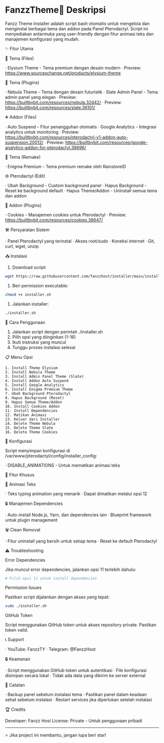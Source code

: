 # FanzzTheme📖 Deskripsi

Fanzz Theme Installer adalah script bash otomatis untuk mengelola dan menginstal berbagai tema dan addon pada Panel Pterodactyl. Script ini menyediakan antarmuka yang user-friendly dengan fitur animasi teks dan manajemen konfigurasi yang mudah.

✨ Fitur Utama

🎨 Tema (Files)

· Elysium Theme - Tema premium dengan desain modern
· Preview: https://www.sourcexchange.net/products/elysium-theme

🔌 Tema (Plugins)

· Nebula Theme - Tema dengan desain futuristik
· Slate Admin Panel - Tema admin panel yang elegan
· Preview: https://builtbybit.com/resources/nebula.32442/
· Preview: https://builtbybit.com/resources/slate.36101/

➕ Addon (Files)

· Auto Suspend - Fitur penangguhan otomatis
· Google Analytics - Integrasi analytics untuk monitoring
· Preview: https://builtbybit.com/resources/pterodactyl-v1-addon-auto-suspension.20012/
· Preview: https://builtbybit.com/resources/google-analytics-addon-for-pterodactyl.38696/

🔄 Tema (Remake)

· Enigma Premium - Tema premium remake oleh RainstoreID

⚙️ Pterodactyl (Edit)

· Ubah Background - Custom background panel
· Hapus Background - Reset ke background default
· Hapus Theme/Addon - Uninstall semua tema dan addon

🔧 Addon (Plugins)

· Cookies - Manajemen cookies untuk Pterodactyl
· Preview: https://builtbybit.com/resources/cookies.38647/

🛠️ Persyaratan Sistem

· Panel Pterodactyl yang terinstal
· Akses root/sudo
· Koneksi internet
· Git, curl, wget, unzip

📥 Instalasi

1. Download script:

```bash
wget https://raw.githubusercontent.com/fanzzhost/installer/main/installer.sh
```

1. Beri permission executable:

```bash
chmod +x installer.sh
```

1. Jalankan installer:

```bash
./installer.sh
```

🚀 Cara Penggunaan

1. Jalankan script dengan perintah ./installer.sh
2. Pilih opsi yang diinginkan (1-16)
3. Ikuti instruksi yang muncul
4. Tunggu proses instalasi selesai

📋 Menu Opsi

```
1. Install Theme Elysium
2. Install Nebula Theme  
3. Install Admin Panel Theme (Slate)
4. Install Addon Auto Suspend
5. Install Google Analytics
6. Install Enigma Premium Theme
7. Ubah Background Pterodactyl
8. Hapus Background (Reset)
9. Hapus Semua Theme/Addon
10. Install Cookies Addon
11. Install Dependencies
12. Matikan Animasi
13. Keluar dari Installer
14. Delete Theme Nebula
15. Delete Theme Slate
16. Delete Theme Cookies
```

🔧 Konfigurasi

Script menyimpan konfigurasi di /var/www/pterodactyl/config/installer_config:

· DISABLE_ANIMATIONS - Untuk mematikan animasi teks

🎯 Fitur Khusus

🎨 Animasi Teks

· Teks typing animation yang menarik
· Dapat dimatikan melalui opsi 12

🔒 Manajemen Dependencies

· Auto-install Node.js, Yarn, dan dependencies lain
· Blueprint framework untuk plugin management

🗑️ Clean Removal

· Fitur uninstall yang bersih untuk setiap tema
· Reset ke default Pterodactyl

⚠️ Troubleshooting

Error Dependencies

Jika muncul error dependencies, jalankan opsi 11 terlebih dahulu:

```bash
# Pilih opsi 11 untuk install dependencies
```

Permission Issues

Pastikan script dijalankan dengan akses yang tepat:

```bash
sudo ./installer.sh
```

GitHub Token

Script menggunakan GitHub token untuk akses repository private. Pastikan token valid.

📞 Support

· YouTube: FanzzTY
· Telegram: @FanzzHost

🔒 Keamanan

· Script menggunakan GitHub token untuk autentikasi
· File konfigurasi disimpan secara lokal
· Tidak ada data yang dikirim ke server external

📝 Catatan

· Backup panel sebelum instalasi tema
· Pastikan panel dalam keadaan sehat sebelum instalasi
· Restart services jika diperlukan setelah instalasi

🏆 Credits

Developer: Fanzz Host
License: Private - Untuk penggunaan pribadi

---

⭐ Jika project ini membantu, jangan lupa beri star!
